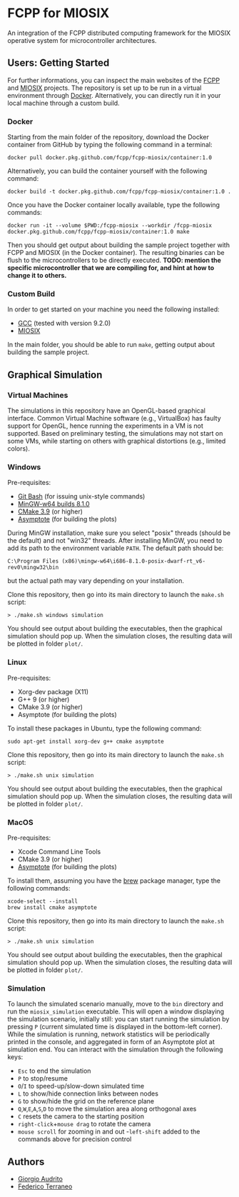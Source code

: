 # FCPP for MIOSIX

An integration of the FCPP distributed computing framework for the MIOSIX operative system for microcontroller architectures.

## Users: Getting Started

For further informations, you can inspect the main websites of the [FCPP](https://fcpp.github.io) and [MIOSIX](http://miosix.org) projects. The repository is set up to be run in a virtual environment through [Docker](https://www.docker.com). Alternatively, you can directly run it in your local machine through a custom build.

### Docker

Starting from the main folder of the repository, download the Docker container from GitHub by typing the following command in a terminal:
```
docker pull docker.pkg.github.com/fcpp/fcpp-miosix/container:1.0
```
Alternatively, you can build the container yourself with the following command:
```
docker build -t docker.pkg.github.com/fcpp/fcpp-miosix/container:1.0 .
```
Once you have the Docker container locally available, type the following commands:
```
docker run -it --volume $PWD:/fcpp-miosix --workdir /fcpp-miosix docker.pkg.github.com/fcpp/fcpp-miosix/container:1.0 make
```
Then you should get output about building the sample project together with FCPP and MIOSIX (in the Docker container). The resulting binaries can be flush to the microcontrollers to be directly executed. **TODO: mention the specific microcontroller that we are compiling for, and hint at how to change it to others.**

### Custom Build

In order to get started on your machine you need the following installed:

- [GCC](https://gcc.gnu.org) (tested with version 9.2.0)
- [MIOSIX](https://miosix.org/wiki/index.php?title=Quick_start)

In the main folder, you should be able to run `make`, getting output about building the sample project.

## Graphical Simulation

### Virtual Machines

The simulations in this repository have an OpenGL-based graphical interface. Common Virtual Machine software (e.g., VirtualBox) has faulty support for OpenGL, hence running the experiments in a VM is not supported. Based on preliminary testing, the simulations may not start on some VMs, while starting on others with graphical distortions (e.g., limited colors).

### Windows

Pre-requisites:
- [Git Bash](https://gitforwindows.org) (for issuing unix-style commands)
- [MinGW-w64 builds 8.1.0](http://mingw-w64.org/doku.php/download/mingw-builds)
- [CMake 3.9](https://cmake.org) (or higher)
- [Asymptote](http://asymptote.sourceforge.io) (for building the plots)

During MinGW installation, make sure you select "posix" threads (should be the default) and not "win32" threads. After installing MinGW, you need to add its path to the environment variable `PATH`. The default path should be:
```
C:\Program Files (x86)\mingw-w64\i686-8.1.0-posix-dwarf-rt_v6-rev0\mingw32\bin
```
but the actual path may vary depending on your installation.

Clone this repository, then go into its main directory to launch the `make.sh` script:
```
> ./make.sh windows simulation
```
You should see output about building the executables, then the graphical simulation should pop up. When the simulation closes, the resulting data will be plotted in folder `plot/`.

### Linux

Pre-requisites:
- Xorg-dev package (X11)
- G++ 9 (or higher)
- CMake 3.9 (or higher)
- Asymptote (for building the plots)

To install these packages in Ubuntu, type the following command:
```
sudo apt-get install xorg-dev g++ cmake asymptote
```

Clone this repository, then go into its main directory to launch the `make.sh` script:
```
> ./make.sh unix simulation
```
You should see output about building the executables, then the graphical simulation should pop up. When the simulation closes, the resulting data will be plotted in folder `plot/`.

### MacOS

Pre-requisites:
- Xcode Command Line Tools
- CMake 3.9 (or higher)
- [Asymptote](http://asymptote.sourceforge.io) (for building the plots)

To install them, assuming you have the [brew](https://brew.sh) package manager, type the following commands:
```
xcode-select --install
brew install cmake asymptote
```

Clone this repository, then go into its main directory to launch the `make.sh` script:
```
> ./make.sh unix simulation
```
You should see output about building the executables, then the graphical simulation should pop up. When the simulation closes, the resulting data will be plotted in folder `plot/`.

### Simulation

To launch the simulated scenario manually, move to the `bin` directory and run the `miosix_simulation` executable. This will open a window displaying the simulation scenario, initially still: you can start running the simulation by pressing `P` (current simulated time is displayed in the bottom-left corner). While the simulation is running, network statistics will be periodically printed in the console, and aggregated in form of an Asymptote plot at simulation end. You can interact with the simulation through the following keys:
- `Esc` to end the simulation
- `P` to stop/resume
- `O`/`I` to speed-up/slow-down simulated time
- `L` to show/hide connection links between nodes
- `G` to show/hide the grid on the reference plane
- `Q`,`W`,`E`,`A`,`S`,`D` to move the simulation area along orthogonal axes
- `C` resets the camera to the starting position
- `right-click`+`mouse drag` to rotate the camera
- `mouse scroll` for zooming in and out
-`left-shift` added to the commands above for precision control

## Authors

- [Giorgio Audrito](http://giorgio.audrito.info/#!/research)
- [Federico Terraneo](https://terraneo.faculty.polimi.it)
